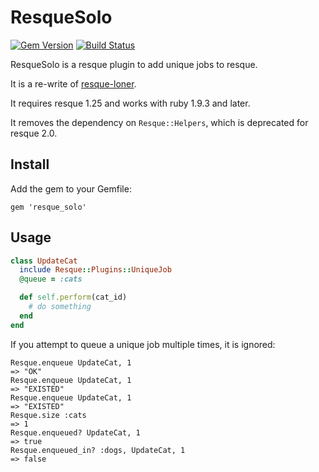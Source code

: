 # ResqueSolo

[![Gem Version](https://badge.fury.io/rb/resque_solo.png)][gem]
[![Build Status](https://api.travis-ci.org/teeparham/resque_solo.png)][build]

[gem]: http://badge.fury.io/rb/resque_solo
[build]: https://travis-ci.org/teeparham/resque_solo

ResqueSolo is a resque plugin to add unique jobs to resque.

It is a re-write of [resque-loner](https://github.com/jayniz/resque-loner).

It requires resque 1.25 and works with ruby 1.9.3 and later.

It removes the dependency on `Resque::Helpers`, which is deprecated for resque 2.0.

## Install

Add the gem to your Gemfile:

    gem 'resque_solo'

## Usage

```ruby
class UpdateCat
  include Resque::Plugins::UniqueJob
  @queue = :cats

  def self.perform(cat_id)
    # do something
  end
end
```

If you attempt to queue a unique job multiple times, it is ignored:

```
Resque.enqueue UpdateCat, 1
=> "OK"
Resque.enqueue UpdateCat, 1
=> "EXISTED"
Resque.enqueue UpdateCat, 1
=> "EXISTED"
Resque.size :cats
=> 1
Resque.enqueued? UpdateCat, 1
=> true
Resque.enqueued_in? :dogs, UpdateCat, 1
=> false
```
